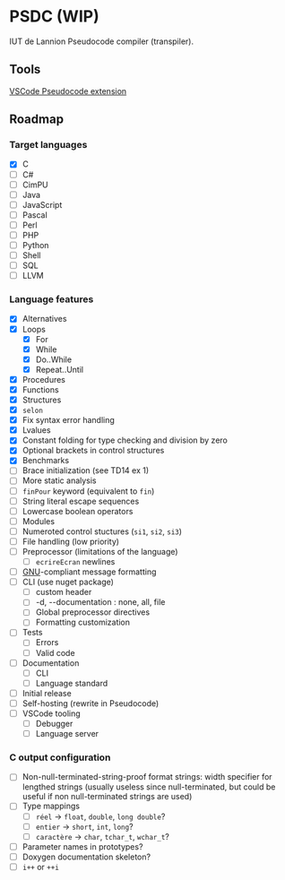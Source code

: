 # PSDC (WIP)

IUT de Lannion Pseudocode compiler (transpiler).

## Tools

[VSCode Pseudocode extension](https://marketplace.visualstudio.com/items?itemName=NoanPerrot.pseudocode)

## Roadmap

### Target languages

- [x] C
- [ ] C#
- [ ] CimPU
- [ ] Java
- [ ] JavaScript
- [ ] Pascal
- [ ] Perl
- [ ] PHP
- [ ] Python
- [ ] Shell
- [ ] SQL
- [ ] LLVM

### Language features

- [x] Alternatives
- [x] Loops
    - [x] For
    - [x] While
    - [x] Do..While
    - [x] Repeat..Until
- [x] Procedures
- [x] Functions
- [x] Structures
- [x] `selon`
- [x] Fix syntax error handling
- [x] Lvalues
- [x] Constant folding for type checking and division by zero
- [x] Optional brackets in control structures
- [x] Benchmarks
- [ ] Brace initialization (see TD14 ex 1)
- [ ] More static analysis
- [ ] `finPour` keyword (equivalent to `fin`)
- [ ] String literal escape sequences
- [ ] Lowercase boolean operators
- [ ] Modules
- [ ] Numeroted control stuctures (`si1`, `si2`, `si3`)
- [ ] File handling (low priority)
- [ ] Preprocessor (limitations of the language)
    - [ ] `ecrireEcran` newlines
- [ ] [GNU](https://www.gnu.org/prep/standards/standards.html#Errors)-compliant message formatting
- [ ] CLI (use nuget package)
    - [ ] custom header
    - [ ] -d, --documentation : none, all, file
    - [ ] Global preprocessor directives
    - [ ] Formatting customization
- [ ] Tests
    - [ ] Errors
    - [ ] Valid code
- [ ] Documentation
    - [ ] CLI
    - [ ] Language standard
- [ ] Initial release
- [ ] Self-hosting (rewrite in Pseudocode)
- [ ] VSCode tooling
    - [ ] Debugger
    - [ ] Language server

### C output configuration

- [ ] Non-null-terminated-string-proof format strings: width specifier for lengthed strings (usually useless since null-terminated, but could be useful if non null-terminated strings are used)
- [ ] Type mappings
    - [ ] `réel` &rarr; `float`, `double`, `long double`?
    - [ ] `entier` &rarr; `short`, `int`, `long`?
    - [ ] `caractère` &rarr; `char`, `tchar_t`, `wchar_t`?
- [ ] Parameter names in prototypes?
- [ ] Doxygen documentation skeleton?
- [ ] `i++` or `++i`
